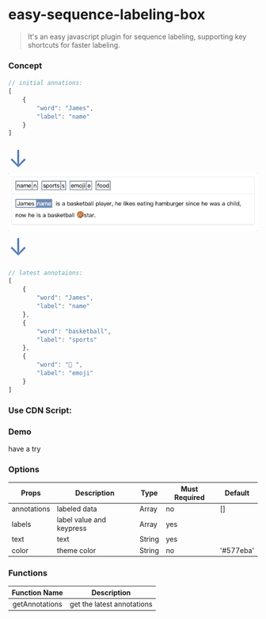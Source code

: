 # easy-sequence-labeling-box
> It's an easy javascript plugin for sequence labeling, supporting key shortcuts for faster labeling.

### Concept
```javascript
// initial annations:
[
    {
        "word": "James",
        "label": "name"
    }
] 
```
<font size=8 color=#577eba>↓</font><br/>
<img src="./gif/demo.gif" width="650px"/><br/>
<font size=8 color=#577eba>↓</font><br/>
```javascript
// latest annotaions: 
[
    {
        "word": "James", 
        "label": "name"
    }, 
    {
        "word": "basketball",
        "label": "sports"
    }, 
    {
        "word": "🏀 ",
        "label": "emoji"
    }
]
```

### Use CDN Script: 
<script></script>

### Demo
have a try

### Options
| Props       | Description              | Type   | Must Required | Default   |
| ----------- | ------------------------ | ------ | ------------- | --------- |
| annotations | labeled data             | Array  | no            | []        |
| labels      | label value and keypress | Array  | yes           |           |
| text        | text                     | String | yes           |           |
| color       | theme color              | String | no            | '#577eba' |

### Functions
| Function Name  | Description                |
| :------------: | -------------------------- |
| getAnnotations | get the latest annotations |